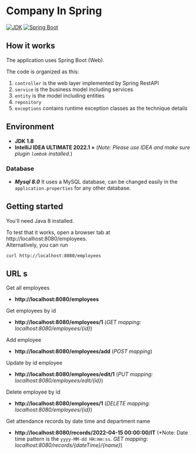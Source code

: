 # Company In Spring

<a href="https://www.oracle.com/java/technologies/downloads/#java8-windows"><img alt="JDK" src="https://img.shields.io/badge/JDK-1.8 321-orange.svg"/></a>
<a href="https://docs.spring.io/spring-boot/docs/2.6.6/reference/html/"><img alt="Spring Boot" src="https://img.shields.io/badge/Spring Boot-2.6.6.RELEASE-brightgreen.svg"/></a>
## How it works

The application uses Spring Boot (Web).

The code is organized as this:

1. `controller` is the web layer implemented by Spring RestAPI
2. `service` is the business model including services
3. `entity` is the model including entities
5. `repository` 
4. `exceptions` contains runtime exception classes as the technique details

## Environment

- **JDK 1.8**
- **IntelliJ IDEA ULTIMATE 2022.1 +** (*Note: Please use IDEA and make sure plugin `lombok` installed.*)

### Database
- ***Mysql 8.0***
  It uses a MySQL database, can be changed easily in the `application.properties` for any other database.

## Getting started

You'll need Java 8 installed.

To test that it works, open a browser tab at http://localhost:8080/employees.  
Alternatively, you can run

    curl http://localhost:8080/employees

## URL s
Get all employees
- ****http://localhost:8080/employees****

Get employees by id
- ****http://localhost:8080/employees/1****  (*GET mapping: localhost:8080/employees/{id}*)

Add employee
- ****http://localhost:8080/employees/add**** (*POST mapping*)

Update by id employee
- ****http://localhost:8080/employees/edit/1**** (*PUT mapping: localhost:8080/employees/edit/{id}*)

Delete employee by id
- ****http://localhost:8080/employees/1**** (*DELETE mapping: localhost:8080/employees/{id}*)

Get attendance records by date time and department name
- ****http://localhost:8080/records/2022-04-15 00:00:00/IT****  (*Note: Date time pattern is the `yyyy-MM-dd HH:mm:ss`. *GET mapping: localhost:8080/records/{dateTime}/{name}*)